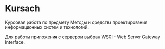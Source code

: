 # Kursach
Курсовая работа по предмету Методы и средства проектирования информационных систем и технологий.

Для работы приложения с сервером выбран WSGI - Web Server Gateway Interface.
